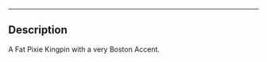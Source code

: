 --------------------------------------------------------------------------------
## Description
A Fat Pixie Kingpin with a very Boston Accent. 